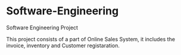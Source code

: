 # Software-Engineering
Software Engineering Project 

This project consists of a part of Online Sales System, it includes the invoice, inventory and  Customer registaration.

